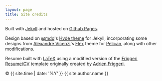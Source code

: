 ```yaml
---
layout: page
title: Site credits
---
```


Built with <a href="http://jekyllrb.com" target="_blank">Jekyll</a> and hosted on <a href="https://pages.github.com/" target="_blank">Github Pages</a>.

Design based on [@mdo](https://twitter.com/mdo)'s [Hyde theme](https://github.com/poole/hyde) for Jekyll,
incorporating some designs from <a href="http://alexandrevicenzi.com" target="_blank">Alexandre Vicenzi</a>'s
<a href="https://github.com/alexandrevicenzi/flex" target="_blank">Flex</a> theme for
<a href="http://getpelican.com" target="_blank">Pelican</a>, along with other modifications.

Resume built with <a href="https://www.latex-project.org/">LaTeX</a> using a modified version of the <a href="http://www.latextemplates.com/template/friggeri-resume-cv">Friggeri Resume/CV</a> template originally created by <a href="https://github.com/afriggeri">Adrien Friggeri</a>. 

&copy; {{ site.time | date: '%Y' }} {{ site.author.name }}
